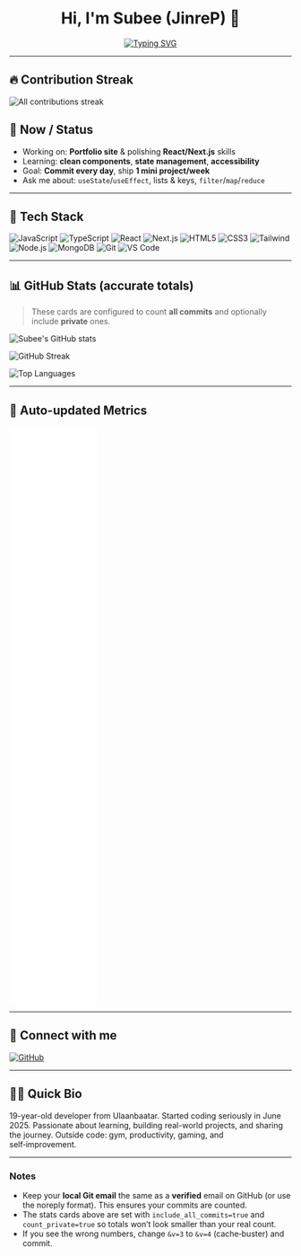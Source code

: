 <!-- Profile README for JinreP | drop this into JinreP/JinreP/README.md -->

<div align="center">

# Hi, I'm **Subee (JinreP)** 👋

[![Typing SVG](https://readme-typing-svg.demolab.com?font=Fira+Code\&size=22\&pause=900\&center=true\&vCenter=true\&width=750\&lines=React+%26+Next.js+grinder+%F0%9F%94%A5;Becoming+a+JS+monster+%F0%9F%90%8D;Daily+coding+%E2%86%92+LeetCode+%2B+Projects;Ship+1+mini+project+per+week)](https://git.io/typing-svg)

</div>

---
## 🔥 Contribution Streak
<img src="streak.svg" alt="All contributions streak" width="720" />

## 🔭 Now / Status

* Working on: **Portfolio site** & polishing **React/Next.js** skills
* Learning: **clean components**, **state management**, **accessibility**
* Goal: **Commit every day**, ship **1 mini project/week**
* Ask me about: `useState`/`useEffect`, lists & keys, `filter`/`map`/`reduce`

---

## 🧰 Tech Stack

<p>
  <img alt="JavaScript" src="https://img.shields.io/badge/JavaScript-F7DF1E.svg?logo=javascript&logoColor=000&labelColor=F7DF1E" />
  <img alt="TypeScript" src="https://img.shields.io/badge/TypeScript-3178C6.svg?logo=typescript&logoColor=fff" />
  <img alt="React" src="https://img.shields.io/badge/React-20232A.svg?logo=react&logoColor=61DAFB" />
  <img alt="Next.js" src="https://img.shields.io/badge/Next.js-000000.svg?logo=nextdotjs&logoColor=fff" />
  <img alt="HTML5" src="https://img.shields.io/badge/HTML5-E34F26.svg?logo=html5&logoColor=fff" />
  <img alt="CSS3" src="https://img.shields.io/badge/CSS3-1572B6.svg?logo=css3&logoColor=fff" />
  <img alt="Tailwind" src="https://img.shields.io/badge/TailwindCSS-06B6D4.svg?logo=tailwindcss&logoColor=fff" />
  <img alt="Node.js" src="https://img.shields.io/badge/Node.js-339933.svg?logo=nodedotjs&logoColor=fff" />
  <img alt="MongoDB" src="https://img.shields.io/badge/MongoDB-47A248.svg?logo=mongodb&logoColor=fff" />
  <img alt="Git" src="https://img.shields.io/badge/Git-F05032.svg?logo=git&logoColor=fff" />
  <img alt="VS Code" src="https://img.shields.io/badge/VS%20Code-007ACC.svg?logo=visualstudiocode&logoColor=fff" />
</p>

---

## 📊 GitHub Stats (accurate totals)

> These cards are configured to count **all commits** and optionally include **private** ones.

<p>
  <img 
    alt="Subee's GitHub stats"
    src="https://github-readme-stats.vercel.app/api?username=JinreP&show_icons=true&theme=darcula&hide_border=true&hide=issues,contribs&bg_color=00000000&include_all_commits=true&count_private=true&v=3" />
</p>

<p>
  <img 
    alt="GitHub Streak"
    src="https://streak-stats.demolab.com?user=JinreP&theme=dark&hide_border=true&card_width=495&date_format=%5BY.%5Dn.j&fire=EB5454&ring=6AAA64&currStreakNum=6AAA64&currStreakLabel=6AAA64&background=00000000&v=3" />
</p>

<p>
  <img 
    alt="Top Languages"
    src="https://github-readme-stats.vercel.app/api/top-langs/?username=JinreP&layout=compact&theme=darcula&hide_border=true&bg_color=00000000&langs_count=8&card_width=495&v=3" />
</p>


---

## 🧮 Auto-updated Metrics

<p>
  <img alt="GitHub metrics (auto-updated)" src="https://raw.githubusercontent.com/JinreP/JinreP/main/github-metrics.svg" />
</p>

---

## 🤝 Connect with me

<p>
  <a href="https://github.com/JinreP"><img alt="GitHub" src="https://img.shields.io/badge/GitHub-181717.svg?logo=github&logoColor=fff" /></a>
 
</p>

---

## 🧑‍💻 Quick Bio

19-year-old developer from Ulaanbaatar. Started coding seriously in June 2025. Passionate about learning, building real-world projects, and sharing the journey. Outside code: gym, productivity, gaming, and self‑improvement.

---

### Notes

* Keep your **local Git email** the same as a **verified** email on GitHub (or use the noreply format). This ensures your commits are counted.
* The stats cards above are set with `include_all_commits=true` and `count_private=true` so totals won’t look smaller than your real count.
* If you see the wrong numbers, change `&v=3` to `&v=4` (cache‑buster) and commit.

